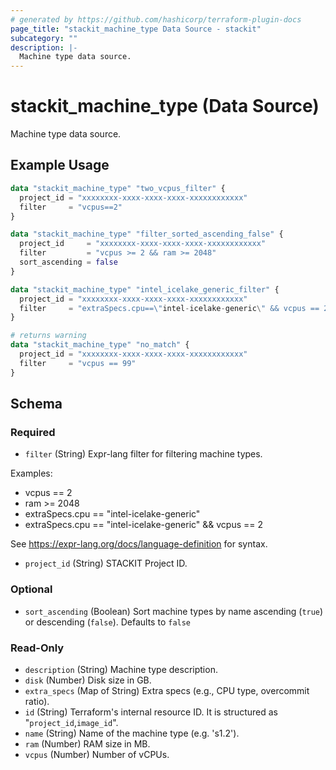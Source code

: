 ```yaml
---
# generated by https://github.com/hashicorp/terraform-plugin-docs
page_title: "stackit_machine_type Data Source - stackit"
subcategory: ""
description: |-
  Machine type data source.
---
```


# stackit_machine_type (Data Source)

Machine type data source.

## Example Usage

```terraform
data "stackit_machine_type" "two_vcpus_filter" {
  project_id = "xxxxxxxx-xxxx-xxxx-xxxx-xxxxxxxxxxxx"
  filter     = "vcpus==2"
}

data "stackit_machine_type" "filter_sorted_ascending_false" {
  project_id     = "xxxxxxxx-xxxx-xxxx-xxxx-xxxxxxxxxxxx"
  filter         = "vcpus >= 2 && ram >= 2048"
  sort_ascending = false
}

data "stackit_machine_type" "intel_icelake_generic_filter" {
  project_id = "xxxxxxxx-xxxx-xxxx-xxxx-xxxxxxxxxxxx"
  filter     = "extraSpecs.cpu==\"intel-icelake-generic\" && vcpus == 2"
}

# returns warning
data "stackit_machine_type" "no_match" {
  project_id = "xxxxxxxx-xxxx-xxxx-xxxx-xxxxxxxxxxxx"
  filter     = "vcpus == 99"
}
```

<!-- schema generated by tfplugindocs -->
## Schema

### Required

- `filter` (String) Expr-lang filter for filtering machine types.

Examples:
- vcpus == 2
- ram >= 2048
- extraSpecs.cpu == "intel-icelake-generic"
- extraSpecs.cpu == "intel-icelake-generic" && vcpus == 2

See https://expr-lang.org/docs/language-definition for syntax.
- `project_id` (String) STACKIT Project ID.

### Optional

- `sort_ascending` (Boolean) Sort machine types by name ascending (`true`) or descending (`false`). Defaults to `false`

### Read-Only

- `description` (String) Machine type description.
- `disk` (Number) Disk size in GB.
- `extra_specs` (Map of String) Extra specs (e.g., CPU type, overcommit ratio).
- `id` (String) Terraform's internal resource ID. It is structured as "`project_id`,`image_id`".
- `name` (String) Name of the machine type (e.g. 's1.2').
- `ram` (Number) RAM size in MB.
- `vcpus` (Number) Number of vCPUs.
